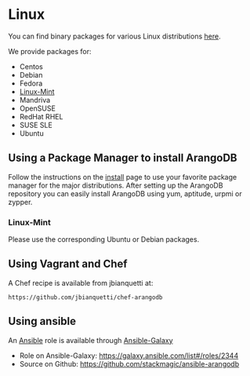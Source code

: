 Linux
=====

You can find binary packages for various Linux distributions
[here](http://www.arangodb.com/install/).

We provide packages for:

* Centos
* Debian
* Fedora
* [Linux-Mint](#linuxmint)
* Mandriva
* OpenSUSE
* RedHat RHEL
* SUSE SLE
* Ubuntu


Using a Package Manager to install ArangoDB
-------------------------------------------

Follow the instructions on the [install](https://www.arangodb.com/install)
page to use your favorite package manager for the major distributions. After
setting up the ArangoDB repository you can easily install ArangoDB using yum,
aptitude, urpmi or zypper.

### Linux-Mint

Please use the corresponding Ubuntu or Debian packages.

Using Vagrant and Chef
----------------------

A Chef recipe is available from jbianquetti at:

    https://github.com/jbianquetti/chef-arangodb

Using ansible
-------------

An [Ansible](http://ansible.com) role is available through [Ansible-Galaxy](https://galaxy.ansible.com)

* Role on Ansible-Galaxy: https://galaxy.ansible.com/list#/roles/2344
* Source on Github: https://github.com/stackmagic/ansible-arangodb
